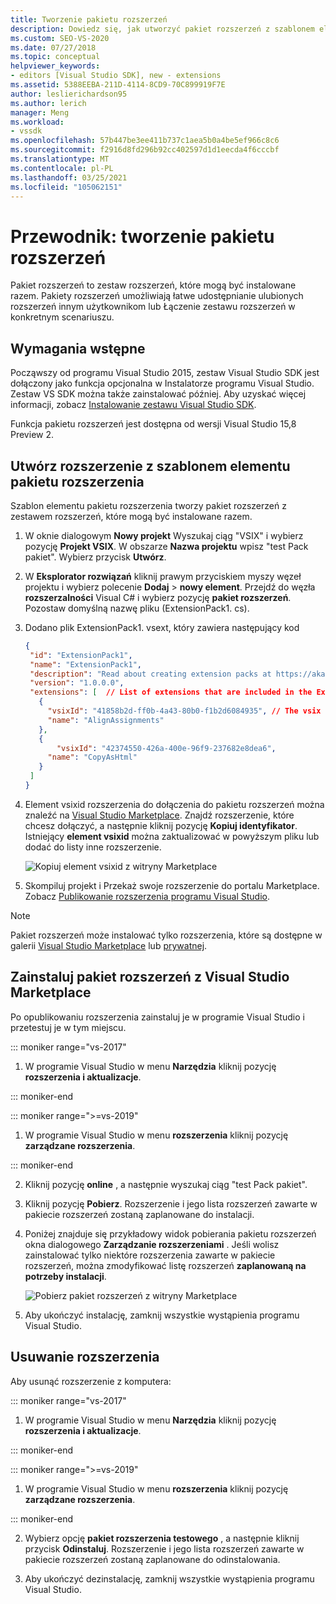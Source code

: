 ```yaml
---
title: Tworzenie pakietu rozszerzeń
description: Dowiedz się, jak utworzyć pakiet rozszerzeń z szablonem elementu pakietu rozszerzenia
ms.custom: SEO-VS-2020
ms.date: 07/27/2018
ms.topic: conceptual
helpviewer_keywords:
- editors [Visual Studio SDK], new - extensions
ms.assetid: 5388EEBA-211D-4114-8CD9-70C899919F7E
author: leslierichardson95
ms.author: lerich
manager: Meng
ms.workload:
- vssdk
ms.openlocfilehash: 57b447be3ee411b737c1aea5b0a4be5ef966c8c6
ms.sourcegitcommit: f2916d8fd296b92cc402597d1d1eecda4f6cccbf
ms.translationtype: MT
ms.contentlocale: pl-PL
ms.lasthandoff: 03/25/2021
ms.locfileid: "105062151"
---
```

# <a name="walkthrough-create-an-extension-pack"></a>Przewodnik: tworzenie pakietu rozszerzeń

Pakiet rozszerzeń to zestaw rozszerzeń, które mogą być instalowane razem. Pakiety rozszerzeń umożliwiają łatwe udostępnianie ulubionych rozszerzeń innym użytkownikom lub Łączenie zestawu rozszerzeń w konkretnym scenariuszu.

## <a name="prerequisites"></a>Wymagania wstępne

Począwszy od programu Visual Studio 2015, zestaw Visual Studio SDK jest dołączony jako funkcja opcjonalna w Instalatorze programu Visual Studio. Zestaw VS SDK można także zainstalować później. Aby uzyskać więcej informacji, zobacz [Instalowanie zestawu Visual Studio SDK](../extensibility/installing-the-visual-studio-sdk.md).

Funkcja pakietu rozszerzeń jest dostępna od wersji Visual Studio 15,8 Preview 2.

## <a name="create-an-extension-with-an-extension-pack-item-template"></a>Utwórz rozszerzenie z szablonem elementu pakietu rozszerzenia

Szablon elementu pakietu rozszerzenia tworzy pakiet rozszerzeń z zestawem rozszerzeń, które mogą być instalowane razem.

1. W oknie dialogowym **Nowy projekt** Wyszukaj ciąg "VSIX" i wybierz pozycję **Projekt VSIX**. W obszarze **Nazwa projektu** wpisz "test Pack pakiet". Wybierz przycisk **Utwórz**.

2. W **Eksplorator rozwiązań** kliknij prawym przyciskiem myszy węzeł projektu i wybierz polecenie **Dodaj**  >  **nowy element**. Przejdź do węzła **rozszerzalności** Visual C# i wybierz pozycję **pakiet rozszerzeń**. Pozostaw domyślną nazwę pliku (ExtensionPack1. cs).

3. Dodano plik ExtensionPack1. vsext, który zawiera następujący kod

   ```json
   {
    "id": "ExtensionPack1",
    "name": "ExtensionPack1",
    "description": "Read about creating extension packs at https://aka.ms/vsextpack",
    "version": "1.0.0.0",
    "extensions": [  // List of extensions that are included in the Extension Pack.
      {
        "vsixId": "41858b2d-ff0b-4a43-80b0-f1b2d6084935", // The vsix id of the extension you want to   include.
        "name": "AlignAssignments"
      },
      {
          "vsixId": "42374550-426a-400e-96f9-237682e8dea6",
        "name": "CopyAsHtml"
      }
    ]
   }
   ```

4. Element vsixid rozszerzenia do dołączenia do pakietu rozszerzeń można znaleźć na [Visual Studio Marketplace](https://marketplace.visualstudio.com/). Znajdź rozszerzenie, które chcesz dołączyć, a następnie kliknij pozycję **Kopiuj identyfikator**. Istniejący **element vsixid** można zaktualizować w powyższym pliku lub dodać do listy inne rozszerzenie.

    ![Kopiuj element vsixid z witryny Marketplace](media/vsixid-marketplace.png)

5. Skompiluj projekt i Przekaż swoje rozszerzenie do portalu Marketplace. Zobacz [Publikowanie rozszerzenia programu Visual Studio](../extensibility/walkthrough-publishing-a-visual-studio-extension.md).

> [!NOTE]
> Pakiet rozszerzeń może instalować tylko rozszerzenia, które są dostępne w galerii [Visual Studio Marketplace](https://marketplace.visualstudio.com/) lub [prywatnej](../extensibility/how-to-create-an-atom-feed-for-a-private-gallery.md).

## <a name="install-the-extension-pack-from-the-visual-studio-marketplace"></a>Zainstaluj pakiet rozszerzeń z Visual Studio Marketplace

Po opublikowaniu rozszerzenia zainstaluj je w programie Visual Studio i przetestuj je w tym miejscu.

::: moniker range="vs-2017"

1. W programie Visual Studio w menu **Narzędzia** kliknij pozycję **rozszerzenia i aktualizacje**.

::: moniker-end

::: moniker range=">=vs-2019"

1. W programie Visual Studio w menu **rozszerzenia** kliknij pozycję **zarządzane rozszerzenia**.

::: moniker-end

2. Kliknij pozycję **online** , a następnie wyszukaj ciąg "test Pack pakiet".

3. Kliknij pozycję **Pobierz**. Rozszerzenie i jego lista rozszerzeń zawarte w pakiecie rozszerzeń zostaną zaplanowane do instalacji.

4. Poniżej znajduje się przykładowy widok pobierania pakietu rozszerzeń okna dialogowego **Zarządzanie rozszerzeniami** . Jeśli wolisz zainstalować tylko niektóre rozszerzenia zawarte w pakiecie rozszerzeń, można zmodyfikować listę rozszerzeń **zaplanowaną na potrzeby instalacji**.

    ![Pobierz pakiet rozszerzeń z witryny Marketplace](media/vside-extensionpack.png)

5. Aby ukończyć instalację, zamknij wszystkie wystąpienia programu Visual Studio.

## <a name="remove-the-extension"></a>Usuwanie rozszerzenia

Aby usunąć rozszerzenie z komputera:

::: moniker range="vs-2017"

1. W programie Visual Studio w menu **Narzędzia** kliknij pozycję **rozszerzenia i aktualizacje**.

::: moniker-end

::: moniker range=">=vs-2019"

1. W programie Visual Studio w menu **rozszerzenia** kliknij pozycję **zarządzane rozszerzenia**.

::: moniker-end

2. Wybierz opcję **pakiet rozszerzenia testowego** , a następnie kliknij przycisk **Odinstaluj**. Rozszerzenie i jego lista rozszerzeń zawarte w pakiecie rozszerzeń zostaną zaplanowane do odinstalowania.

3. Aby ukończyć dezinstalację, zamknij wszystkie wystąpienia programu Visual Studio.
